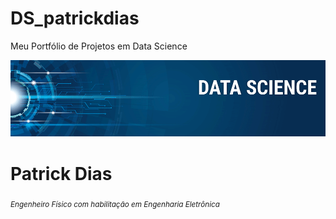 # DS_patrickdias

Meu Portfólio de Projetos em Data Science

<p align="center">
  <img src="banner.png" >
</p>

# Patrick Dias
<sub>*Engenheiro Físico com habilitação em Engenharia Eletrônica* </sub>

